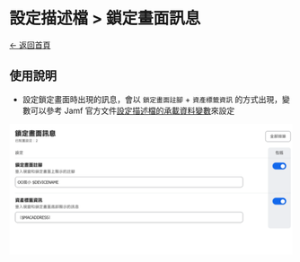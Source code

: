 # 設定描述檔 > 鎖定畫面訊息

[← 返回首頁](../)

## 使用說明

* 設定鎖定畫面時出現的訊息，會以 `鎖定畫面註腳` + `資產標籤資訊` 的方式出現，變數可以參考 Jamf 官方文件[設定描述檔的承載資料變數](https://learn.jamf.com/zh-TW/bundle/jamf-pro-documentation-current/page/Mobile_Device_Configuration_Profiles.html#ariaid-title3)來設定

![設定描述檔：鎖定畫面訊息](../images/profiles_lock_screen_message.png)
